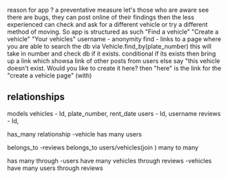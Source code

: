 
reason for app ?
a preventative measure
let's those who are aware see there are bugs, they can post online of their findings then the less experienced can check and ask for a different vehicle or try a different method of moving. So app is structured as such
"Find a vehicle" "Create a vehicle" "Your vehicles"
username - anonymity
find - links to a page where you are able to search the db via Vehicle.find_by(plate_number) this will take in number and check db if it exists. conditional 
if its exists then bring up a link which showsa link of other posts from users else say "this vehicle doesn't exist. Would you like to create it here? then "here" is the link for the "create a vehicle page" (with)

relationships
----------------

models 
vehicles - Id, plate_number, rent_date
users - Id, username
reviews - Id, 

has_many relationship
-vehicle has many users

belongs_to 
-reviews belongs_to users/vehicles(join
) many to many

has many through
-users have many vehicles through reviews
-vehicles have many users through reviews
